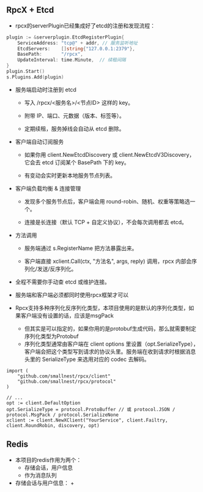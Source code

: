 ## RpcX + Etcd
+ rpcx的serverPlugin已经集成好了etcd的注册和发现流程：
``` go
plugin := &serverplugin.EtcdRegisterPlugin{
    ServiceAddress: "tcp@" + addr, // 服务监听地址
    EtcdServers:    []string{"127.0.0.1:2379"},
    BasePath:       "/rpcx",
    UpdateInterval: time.Minute,  // 续租间隔
}
plugin.Start()
s.Plugins.Add(plugin)

```
+ 服务端启动时注册到 etcd

  + 写入 /rpcx/<服务名>/<节点ID> 这样的 key。
  + 附带 IP、端口、元数据（版本、标签等）。

  + 定期续租，服务掉线会自动从 etcd 删除。

+ 客户端自动订阅服务

  + 如果你用 client.NewEtcdDiscovery 或 client.NewEtcdV3Discovery，它会去 etcd 订阅某个 BasePath 下的 key。

  + 有变动会实时更新本地服务节点列表。

+ 客户端负载均衡 & 连接管理

  + 发现多个服务节点后，客户端会用 round-robin、随机、权重等策略选一个。

  + 连接是长连接（默认 TCP + 自定义协议），不会每次调用都去 etcd。

+ 方法调用

  + 服务端通过 s.RegisterName 把方法暴露出来。

  + 客户端直接 xclient.Call(ctx, "方法名", args, reply) 调用，rpcx 内部会序列化/发送/反序列化。

+ 全程不需要你手动查 etcd 或维护连接。
+ 服务端和客户端必须都同时使用rpcx框架才可以
+ Rpcx支持多种序列化反序列化类型，本项目使用的是默认的序列化类型，如果客户端没有设置的话，应该是msgPack
  + 但其实是可以指定的，如果你用的是protobuf生成代码，那么就需要制定序列化类型为Protobuf
  + 序列化类型通常由客户端在 client options 里设置（opt.SerializeType），客户端会把这个类型写到请求的协议头里。服务端在收到请求时根据消息头里的 SerializeType 来选用对应的 codec 去解码。
```
import (
    "github.com/smallnest/rpcx/client"
    "github.com/smallnest/rpcx/protocol"
)

// ...
opt := client.DefaultOption
opt.SerializeType = protocol.ProtoBuffer // 或 protocol.JSON / protocol.MsgPack / protocol.SerializeNone
xclient := client.NewXClient("YourService", client.Failtry, client.RoundRobin, discovery, opt)
```

## Redis

+ 本项目的redis作用为两个：
  + 存储会话，用户信息
  + 作为消息队列
+ 存储会话与用户信息：
  + 